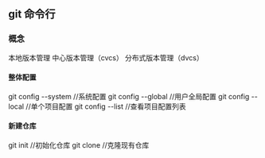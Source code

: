 ## git 命令行

### 概念

本地版本管理
中心版本管理（cvcs）
分布式版本管理（dvcs）

#### 整体配置

git config --system //系统配置
git config --global //用户全局配置
git config --local //单个项目配置
git config --list //查看项目配置列表

#### 新建仓库

git init //初始化仓库
git clone <repos> //克隆现有仓库
